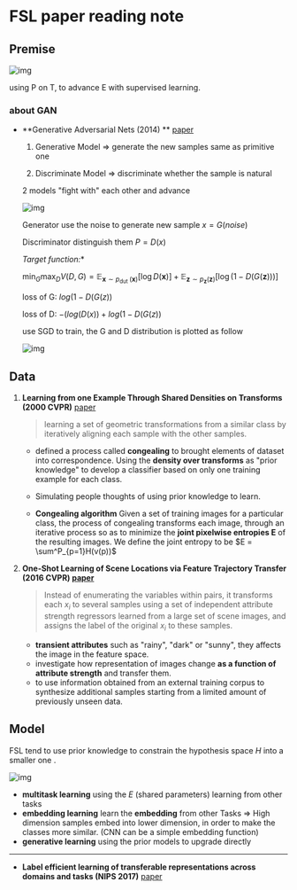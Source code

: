 # FSL paper reading note

## Premise

![img](https://upload-images.jianshu.io/upload_images/22347768-3506e867d7132d0e.png?imageMogr2/auto-orient/strip|imageView2/2/w/1200/format/webp)

using P on T, to advance E with supervised learning. 

### about GAN

* **Generative Adversarial Nets (2014) ** [paper](https://arxiv.org/pdf/1406.2661.pdf)

  1. Generative Model => generate the new samples same as primitive one  

  2. Discriminate Model => discriminate whether the sample is natural

  2 models "fight with" each other and advance 

  ![img](https://pic1.zhimg.com/80/v2-48a6a2a8b213f4bd52dfb694ad292f00_720w.jpg)

  Generator use the noise to generate new sample $x = G(noise)$

  Discriminator distinguish them $P = D(x)$

  **Target function*:**

  $\min _G \max _D V(D, G)=\mathbb{E}_{\boldsymbol{x} \sim p_{\text {dut }}(\boldsymbol{x})}[\log D(\boldsymbol{x})]+\mathbb{E}_{\boldsymbol{z} \sim p_{\boldsymbol{z}}(\boldsymbol{z})}[\log (1-D(G(\boldsymbol{z})))]$

  loss of G: $log(1-D(G(z))$

  loss of D: $-(log(D(x))+log(1-D(G(z))$

  use SGD to train, the G and D distribution is plotted as follow

  ![img](https://pic3.zhimg.com/80/v2-aab535a56ee0fabaa3d52998d1baf616_720w.jpg)

  

  

  

## Data

1. **Learning from one Example Through Shared Densities on Transforms (2000 CVPR)**  [paper](https://people.cs.umass.edu/~elm/papers/Miller_congealing.pdf)

   >  learning a set of geometric transformations from a similar class by iteratively aligning each sample with the other samples. 

   * defined a process called **congealing** to brought elements of dataset into correspondence. Using the **density over transforms** as "prior knowledge" to develop a classifier based on only one training example for each class. 

   * Simulating people thoughts of using prior knowledge to learn.  
   * **Congealing algorithm** Given a set of training images for a particular class, the process of congealing transforms each image, through an iterative process so as to minimize the **joint pixelwise entropies E** of the resulting images. We define the joint entropy to be  $E = \sum^P_{p=1}H(v(p))$

2. **One-Shot Learning of Scene Locations via Feature Trajectory Transfer (2016 CVPR) [paper](https://openaccess.thecvf.com/content_cvpr_2016/papers/Kwitt_One-Shot_Learning_of_CVPR_2016_paper.pdf)**

   > Instead of enumerating the variables within pairs, it transforms each $x_i$ to several samples using a set of independent attribute strength regressors  learned from a large set of scene images, and assigns the label of the original $x_i$ to these samples. 

   * **transient attributes** such as "rainy", "dark" or "sunny", they affects the image in the feature space.  
   * investigate how representation of images change **as a function of attribute strength** and transfer them. 
   * to use information obtained from an external training corpus to synthesize additional samples starting from a limited amount of previously unseen data. 



## Model

FSL tend to use prior knowledge to constrain the hypothesis space $H$ into a smaller one .  

  ![img](https://upload-images.jianshu.io/upload_images/22347768-52468814cf0395e6.png?imageMogr2/auto-orient/strip|imageView2/2/w/1200/format/webp)

* **multitask learning**  using the $E$ (shared parameters) learning from other tasks 
* **embedding learning**  learn the **embedding** from other Tasks => High dimension samples embed into lower dimension, in order to make the classes more similar. (CNN can be a simple embedding function)
* **generative learning**  using the prior models to upgrade directly

***

* **Label efficient learning of transferable representations across domains and tasks (NIPS 2017)** [paper](https://proceedings.neurips.cc/paper/2017/file/a8baa56554f96369ab93e4f3bb068c22-Paper.pdf)

  

